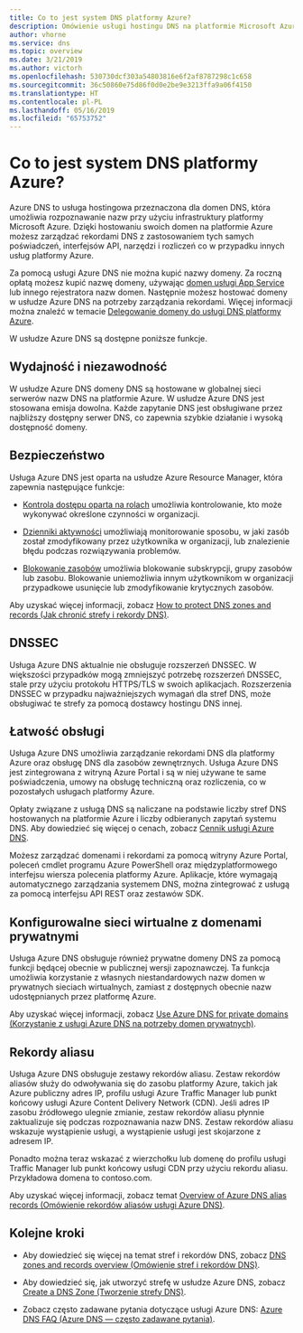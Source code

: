 ```yaml
---
title: Co to jest system DNS platformy Azure?
description: Omówienie usługi hostingu DNS na platformie Microsoft Azure. Hostuj swoją domenę na platformie Microsoft Azure.
author: vhorne
ms.service: dns
ms.topic: overview
ms.date: 3/21/2019
ms.author: victorh
ms.openlocfilehash: 530730dcf303a54803816e6f2af8787298c1c658
ms.sourcegitcommit: 36c50860e75d86f0d0e2be9e3213ffa9a06f4150
ms.translationtype: HT
ms.contentlocale: pl-PL
ms.lasthandoff: 05/16/2019
ms.locfileid: "65753752"
---
```

# <a name="what-is-azure-dns"></a>Co to jest system DNS platformy Azure?

Azure DNS to usługa hostingowa przeznaczona dla domen DNS, która umożliwia rozpoznawanie nazw przy użyciu infrastruktury platformy Microsoft Azure. Dzięki hostowaniu swoich domen na platformie Azure możesz zarządzać rekordami DNS z zastosowaniem tych samych poświadczeń, interfejsów API, narzędzi i rozliczeń co w przypadku innych usług platformy Azure.

Za pomocą usługi Azure DNS nie można kupić nazwy domeny. Za roczną opłatą możesz kupić nazwę domeny, używając [domen usługi App Service](https://docs.microsoft.com/azure/app-service/manage-custom-dns-buy-domain#buy-the-domain) lub innego rejestratora nazw domen. Następnie możesz hostować domeny w usłudze Azure DNS na potrzeby zarządzania rekordami. Więcej informacji można znaleźć w temacie [Delegowanie domeny do usługi DNS platformy Azure](dns-domain-delegation.md).

W usłudze Azure DNS są dostępne poniższe funkcje.

## <a name="reliability-and-performance"></a>Wydajność i niezawodność

W usłudze Azure DNS domeny DNS są hostowane w globalnej sieci serwerów nazw DNS na platformie Azure. W usłudze Azure DNS jest stosowana emisja dowolna. Każde zapytanie DNS jest obsługiwane przez najbliższy dostępny serwer DNS, co zapewnia szybkie działanie i wysoką dostępność domeny.

## <a name="security"></a>Bezpieczeństwo

 Usługa Azure DNS jest oparta na usłudze Azure Resource Manager, która zapewnia następujące funkcje:

* [Kontrola dostępu oparta na rolach](https://docs.microsoft.com/azure/azure-resource-manager/resource-group-overview) umożliwia kontrolowanie, kto może wykonywać określone czynności w organizacji.

* [Dzienniki aktywności](https://docs.microsoft.com/azure/azure-resource-manager/resource-group-overview) umożliwiają monitorowanie sposobu, w jaki zasób został zmodyfikowany przez użytkownika w organizacji, lub znalezienie błędu podczas rozwiązywania problemów.

* [Blokowanie zasobów](https://docs.microsoft.com/azure/azure-resource-manager/resource-group-lock-resources) umożliwia blokowanie subskrypcji, grupy zasobów lub zasobu. Blokowanie uniemożliwia innym użytkownikom w organizacji przypadkowe usunięcie lub zmodyfikowanie krytycznych zasobów.

Aby uzyskać więcej informacji, zobacz [How to protect DNS zones and records (Jak chronić strefy i rekordy DNS)](dns-protect-zones-recordsets.md). 

## <a name="dnssec"></a>DNSSEC

Usługa Azure DNS aktualnie nie obsługuje rozszerzeń DNSSEC. W większości przypadków mogą zmniejszyć potrzebę rozszerzeń DNSSEC, stale przy użyciu protokołu HTTPS/TLS w swoich aplikacjach. Rozszerzenia DNSSEC w przypadku najważniejszych wymagań dla stref DNS, może obsługiwać te strefy za pomocą dostawcy hostingu DNS innej.

## <a name="ease-of-use"></a>Łatwość obsługi

 Usługa Azure DNS umożliwia zarządzanie rekordami DNS dla platformy Azure oraz obsługę DNS dla zasobów zewnętrznych. Usługa Azure DNS jest zintegrowana z witryną Azure Portal i są w niej używane te same poświadczenia, umowy na obsługę techniczną oraz rozliczenia, co w pozostałych usługach platformy Azure. 

Opłaty związane z usługą DNS są naliczane na podstawie liczby stref DNS hostowanych na platformie Azure i liczby odbieranych zapytań systemu DNS. Aby dowiedzieć się więcej o cenach, zobacz [Cennik usługi Azure DNS](https://azure.microsoft.com/pricing/details/dns/).

Możesz zarządzać domenami i rekordami za pomocą witryny Azure Portal, poleceń cmdlet programu Azure PowerShell oraz międzyplatformowego interfejsu wiersza polecenia platformy Azure. Aplikacje, które wymagają automatycznego zarządzania systemem DNS, można zintegrować z usługą za pomocą interfejsu API REST oraz zestawów SDK.

## <a name="customizable-virtual-networks-with-private-domains"></a>Konfigurowalne sieci wirtualne z domenami prywatnymi

Usługa Azure DNS obsługuje również prywatne domeny DNS za pomocą funkcji będącej obecnie w publicznej wersji zapoznawczej. Ta funkcja umożliwia korzystanie z własnych niestandardowych nazw domen w prywatnych sieciach wirtualnych, zamiast z dostępnych obecnie nazw udostępnianych przez platformę Azure.

Aby uzyskać więcej informacji, zobacz [Use Azure DNS for private domains (Korzystanie z usługi Azure DNS na potrzeby domen prywatnych)](private-dns-overview.md).

## <a name="alias-records"></a>Rekordy aliasu

Usługa Azure DNS obsługuje zestawy rekordów aliasu. Zestaw rekordów aliasów służy do odwoływania się do zasobu platformy Azure, takich jak Azure publiczny adres IP, profilu usługi Azure Traffic Manager lub punkt końcowy usługi Azure Content Delivery Network (CDN). Jeśli adres IP zasobu źródłowego ulegnie zmianie, zestaw rekordów aliasu płynnie zaktualizuje się podczas rozpoznawania nazw DNS. Zestaw rekordów aliasu wskazuje wystąpienie usługi, a wystąpienie usługi jest skojarzone z adresem IP.

Ponadto można teraz wskazać z wierzchołku lub domenę do profilu usługi Traffic Manager lub punkt końcowy usługi CDN przy użyciu rekordu aliasu. Przykładowa domena to contoso.com.

Aby uzyskać więcej informacji, zobacz temat [Overview of Azure DNS alias records (Omówienie rekordów aliasów usługi Azure DNS)](dns-alias.md).

## <a name="next-steps"></a>Kolejne kroki

* Aby dowiedzieć się więcej na temat stref i rekordów DNS, zobacz [DNS zones and records overview (Omówienie stref i rekordów DNS)](dns-zones-records.md).

* Aby dowiedzieć się, jak utworzyć strefę w usłudze Azure DNS, zobacz [Create a DNS Zone (Tworzenie strefy DNS)](./dns-getstarted-create-dnszone-portal.md).

* Zobacz często zadawane pytania dotyczące usługi Azure DNS: [Azure DNS FAQ (Azure DNS — często zadawane pytania)](dns-faq.md).

